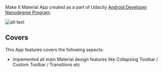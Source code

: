 Make It Material App created as a part of Udacity [Android Developer Nanodegree Program](https://www.udacity.com/course/android-developer-nanodegree-by-google--nd801).

![alt text](http://images.vfl.ru/ii/1535400242/0fd869fc/23082106.jpg)

## Covers
This App features covers the following aspects:
* Impemented all main Material design features like Collapsing Toolbar / Custom Toolbar / Transitions etc
